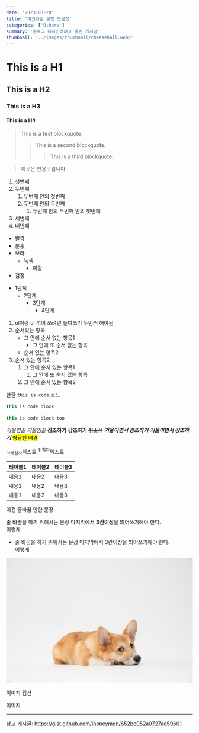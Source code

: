 ```yaml
---
date: '2023-03-28'
title: '마크다운 문법 모음집'
categories: ['Others']
summary: '블로그 디자인하려고 올린 게시글'
thumbnail: '../images/thumbnail/cheeseball.webp'
---
```


# This is a H1
## This is a H2
### This is a H3
#### This is a H4

> This is a first blockquote.
>	> This is a second blockquote.
>	>	> This is a third blockquote.

> 이것은 인용구입니다

1. 첫번째
2. 두번째
	1. 두번째 안의 첫번째
	2. 두번째 안의 두번째
		1. 두번째 안의 두번째 안의 첫번째
2. 세번째
3. 네번째

- 빨강
- 분홍
- 보라
  - 녹색
    - 파랑
- 검정

* 1단계
  - 2단계
    + 3단계
      + 4단계

1. ol이랑 ul 섞어 쓰려면 들여쓰기 두번씩 해야됨
2. 순서있는 항목
    - 그 안에 순서 없는 항목1
        - 그 안에 또 순서 없는 항목
    - 순서 없는 항목2
3. 순서 있는 항목2
    1. 그 안에 순서 있는 항목1
        1. 그 안에 또 순서 있는 항목
    2. 그 안에 순서 있는 항목2

한줄 `this is code` 코드

```javascript
this is code block
```

<div class="code-header">
	<span class="red btn"></span>
	<span class="yellow btn"></span>
	<span class="green btn"></span>
</div>

```javascript
this is code block too
```


*기울임꼴*
_기울임꼴_
**강조하기**
__강조하기__
~~취소선~~
***기울이면서 강조하기***
___기울이면서 강조하기___
<mark>형광펜 배경</mark>

<sub>아래첨자</sub>텍스트
<sup>위첨자</sup>텍스트

|테이블1|테이블2|테이블3|
|---|---|---|
|내용1|내용2|내용3|
|내용1|내용2|내용3|
|내용1|내용2|내용3|

이건 줄바꿈 안한 문장

줄 바꿈을 하기 위해서는 문장 마지막에서 **3칸이상**을 띄어쓰기해야 한다.   
이렇게

- 줄 바꿈을 하기 위해서는 문장 마지막에서 3칸이상을 띄어쓰기해야 한다.   
  이렇게

![](../images/content/2023-03-29-14-49-13.webp)

<div class="source">이미지 캡션</div>

이미지

---

참고 게시글: [<https://gist.github.com/ihoneymon/652be052a0727ad59601>](https://gist.github.com/ihoneymon/652be052a0727ad59601)